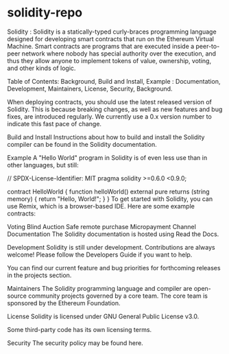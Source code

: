 # solidity-repo
Solidity :
Solidity is a statically-typed curly-braces programming language designed for developing smart contracts that run on the Ethereum Virtual Machine. Smart contracts are programs that are executed inside a peer-to-peer network where nobody has special authority over the execution, and thus they allow anyone to implement tokens of value, ownership, voting, and other kinds of logic.

Table of Contents:
Background,
Build and Install,
Example :
Documentation,
Development,
Maintainers,
License,
Security,
Background.

When deploying contracts, you should use the latest released version of Solidity. This is because breaking changes, as well as new features and bug fixes, are introduced regularly. We currently use a 0.x version number to indicate this fast pace of change.

Build and Install
Instructions about how to build and install the Solidity compiler can be found in the Solidity documentation.

Example
A "Hello World" program in Solidity is of even less use than in other languages, but still:

// SPDX-License-Identifier: MIT
pragma solidity >=0.6.0 <0.9.0;

contract HelloWorld {
    function helloWorld() external pure returns (string memory) {
        return "Hello, World!";
    }
}
To get started with Solidity, you can use Remix, which is a browser-based IDE. Here are some example contracts:

Voting
Blind Auction
Safe remote purchase
Micropayment Channel
Documentation
The Solidity documentation is hosted using Read the Docs.

Development
Solidity is still under development. Contributions are always welcome! Please follow the Developers Guide if you want to help.

You can find our current feature and bug priorities for forthcoming releases in the projects section.

Maintainers
The Solidity programming language and compiler are open-source community projects governed by a core team. The core team is sponsored by the Ethereum Foundation.

License
Solidity is licensed under GNU General Public License v3.0.

Some third-party code has its own licensing terms.

Security
The security policy may be found here.
